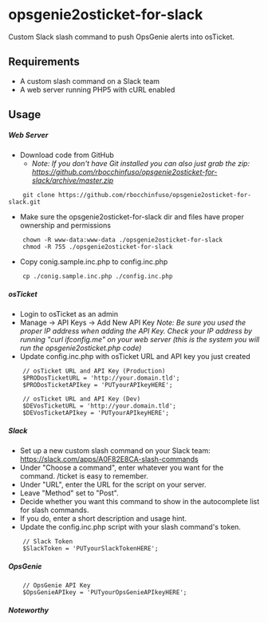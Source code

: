 # opsgenie2osticket-for-slack

Custom Slack slash command to push OpsGenie alerts into osTicket.

## Requirements
- A custom slash command on a Slack team
- A web server running PHP5 with cURL enabled

## Usage
##### Web Server
- Download code from GitHub
    - _Note:  If you don't have Git installed you can also just grab the zip:  https://github.com/rbocchinfuso/opsgenie2osticket-for-slack/archive/master.zip_
```
    git clone https://github.com/rbocchinfuso/opsgenie2osticket-for-slack.git
```

- Make sure the opsgenie2osticket-for-slack dir and files have proper ownership and permissions
```
    chown -R www-data:www-data ./opsgenie2osticket-for-slack
    chmod -R 755 ./opsgenie2osticket-for-slack
```

- Copy conig.sample.inc.php to config.inc.php
```
    cp ./conig.sample.inc.php ./config.inc.php
```

##### osTicket
- Login to osTicket as an admin
- Manage -> API Keys -> Add New API Key
_Note:  Be sure you used the proper IP address when adding the API Key.  Check your IP address by running "curl ifconfig.me" on your web server (this is the system you will run the opsgenie2osticket.php code)_
- Update config.inc.php with osTicket URL and API key you just created

```
    // osTicket URL and API Key (Production)
    $PRODosTicketURL = 'http://your.domain.tld';
    $PRODosTicketAPIkey = 'PUTyourAPIkeyHERE';

    // osTicket URL and API Key (Dev)
    $DEVosTicketURL = 'http://your.domain.tld';
    $DEVosTicketAPIkey = 'PUTyourAPIkeyHERE';
```

##### Slack
- Set up a new custom slash command on your Slack team: https://slack.com/apps/A0F82E8CA-slash-commands
- Under "Choose a command", enter whatever you want for the command. /ticket is easy to remember.
- Under "URL", enter the URL for the script on your server.
- Leave "Method" set to "Post".
- Decide whether you want this command to show in the autocomplete list for slash commands.
- If you do, enter a short description and usage hint.
- Update the config.inc.php script with your slash command's token.

```
    // Slack Token
    $SlackToken = 'PUTyourSlackTokenHERE';
```
##### OpsGenie

```
    // OpsGenie API Key
    $OpsGenieAPIkey = 'PUTyourOpsGenieAPIkeyHERE';
``` 
    
##### Noteworthy
